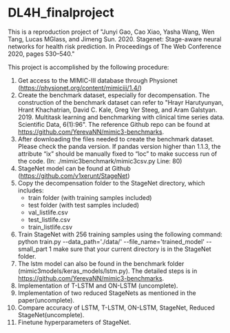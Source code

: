 # DL4H_finalproject

This is a reproduction project of  "Junyi Gao, Cao Xiao, Yasha Wang, Wen Tang, Lucas MGlass, and Jimeng Sun. 2020. Stagenet: Stage-aware
neural networks for health risk prediction. In Proceedings of The Web Conference 2020, pages 530–540."

This project is accomplished by the following procedure:

1. Get access to the MIMIC-III database through Physionet (https://physionet.org/content/mimiciii/1.4/)
2. Create the benchmark dataset, especially for decompensation. The construction of the benchmark dataset can refer to "Hrayr Harutyunyan, Hrant Khachatrian, David C. Kale, Greg Ver Steeg, and Aram Galstyan. 2019. Multitask learning and benchmarking with clinical time series data. Scientific Data, 6(1):96". The reference Github repo can be found at https://github.com/YerevaNN/mimic3-benchmarks.
3. After downloading the files needed to create the benchmark dataset. Please check the panda version. If pandas version higher than 1.1.3, the attribute “ix” should be manually fixed to “loc” to make success run of the code. (In: ./mimic3benchmark/mimic3csv.py Line: 80)
4. StageNet model can be found at Github (https://github.com/v1xerunt/StageNet)
5. Copy the decompensation folder to the StageNet directory, which includes:
   - train folder (with training samples included)
   - test folder (with test samples included)
   - val_listlife.csv
   - test_listlife.csv
   - train_listlife.csv
6. Train StageNet with 256 training samples using the following command:
        python train.py --data_path='./data/' --file_name='trained_model' --small_part 1
   make sure that your current directory is in the StageNet folder.
7. The lstm model can also be found in the benchmark folder (mimic3models/keras_models/lstm.py). The detailed steps is in https://github.com/YerevaNN/mimic3-benchmarks.
8. Implementation of T-LSTM and ON-LSTM (uncomplete).
9. Implementation of two reduced StageNets as mentioned in the paper(uncomplete).
10. Compare accuracy of LSTM, T-LSTM, ON-LSTM, StageNet, Reduced StageNet(uncomplete).
11. Finetune hyperparameters of StageNet.
